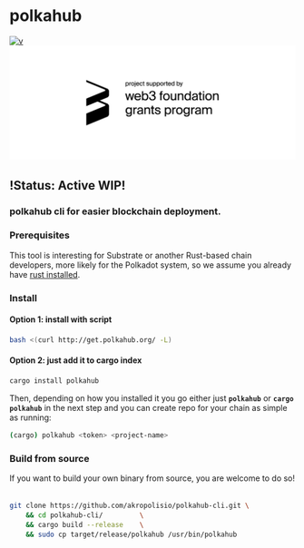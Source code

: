 # polkahub

[![v](https://img.shields.io/crates/v/polkahub)](https://github.com/akropolisio/polkahub-cli)
![Web3 sponsored](https://github.com/akropolisio/polkahub-cli/blob/master/img/web3_foundation_grants_badge_black.png "Project supported by web3 foundation grants program")


## !Status: Active WIP!

### polkahub cli for easier blockchain deployment.

### Prerequisites

This tool is interesting for Substrate or another Rust-based chain developers, more likely
for the Polkadot system, so we assume you already have [rust installed](https://doc.rust-lang.org/cargo/getting-started/installation.html).

### Install
#### Option 1: install with script
```bash
bash <(curl http://get.polkahub.org/ -L)
```
#### Option 2: just add it to cargo index

```bash
cargo install polkahub
```

Then, depending on how you installed it you go either just **`polkahub`** or **`cargo polkahub`** in the next step
and you can create repo for your chain as simple as running:

```bash
(cargo) polkahub <token> <project-name>
```

### Build from source

If you want to build your own binary from source, you are welcome to do so!

```bash

git clone https://github.com/akropolisio/polkahub-cli.git \
    && cd polkahub-cli/         \
    && cargo build --release    \
    && sudo cp target/release/polkahub /usr/bin/polkahub

```





